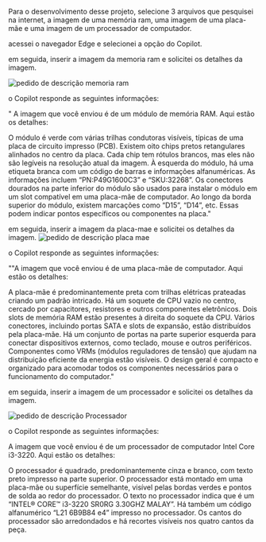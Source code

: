 Para o desenvolvimento desse projeto, selecione 3 arquivos que pesquisei na internet, a imagem de uma memória ram, uma imagem de uma placa-mãe e uma imagem de um processador de computador.

acessei o navegador Edge e selecionei a opção do Copilot.

em seguida, inserir a imagem da memoria ram e solicitei os detalhes da imagem. 

![pedido de descrição memoria ram](https://github.com/elvis1701/Lab-ai-Elvis02-24/assets/68926559/37e8c9cd-f102-4f73-ba5f-6a8369fd9cb8)

o Copilot responde as seguintes informações:

" A imagem que você enviou é de um módulo de memória RAM. Aqui estão os detalhes:

O módulo é verde com várias trilhas condutoras visíveis, típicas de uma placa de circuito impresso (PCB).
Existem oito chips pretos retangulares alinhados no centro da placa. Cada chip tem rótulos brancos, mas eles não são legíveis na resolução atual da imagem.
À esquerda do módulo, há uma etiqueta branca com um código de barras e informações alfanuméricas. As informações incluem “PN:P49G1600C3” e “SKU:32268”.
Os conectores dourados na parte inferior do módulo são usados para instalar o módulo em um slot compatível em uma placa-mãe de computador.
Ao longo da borda superior do módulo, existem marcações como “D15”, “D14”, etc. Essas podem indicar pontos específicos ou componentes na placa."

em seguida, inserir a imagem da placa-mae e solicitei os detalhes da imagem.
![pedido de descrição placa mae](https://github.com/elvis1701/Lab-ai-Elvis02-24/assets/68926559/868303e0-8b4f-413a-8c3e-5a482ccd2261)
 
o Copilot responde as seguintes informações:

""A imagem que você enviou é de uma placa-mãe de computador. Aqui estão os detalhes:

A placa-mãe é predominantemente preta com trilhas elétricas prateadas criando um padrão intricado.
Há um soquete de CPU vazio no centro, cercado por capacitores, resistores e outros componentes eletrônicos.
Dois slots de memória RAM estão presentes à direita do soquete da CPU.
Vários conectores, incluindo portas SATA e slots de expansão, estão distribuídos pela placa-mãe.
Há um conjunto de portas na parte superior esquerda para conectar dispositivos externos, como teclado, mouse e outros periféricos.
Componentes como VRMs (módulos reguladores de tensão) que ajudam na distribuição eficiente da energia estão visíveis.
O design geral é compacto e organizado para acomodar todos os componentes necessários para o funcionamento do computador."
 
em seguida, inserir a imagem de um processador e solicitei os detalhes da imagem.

![pedido de descrição Processador](https://github.com/elvis1701/Lab-ai-Elvis02-24/assets/68926559/3b2b28b5-2ee3-4c33-8427-3547096788d1)
 
o Copilot responde as seguintes informações:

A imagem que você enviou é de um processador de computador Intel Core i3-3220. Aqui estão os detalhes:

O processador é quadrado, predominantemente cinza e branco, com texto preto impresso na parte superior.
O processador está montado em uma placa-mãe ou superfície semelhante, visível pelas bordas verdes e pontos de solda ao redor do processador.
O texto no processador indica que é um “INTEL® CORE™ i3-3220 SR0RG 3.30GHZ MALAY”.
Há também um código alfanumérico “L21 6B9B84 e4” impresso no processador.
Os cantos do processador são arredondados e há recortes visíveis nos quatro cantos da peça.
